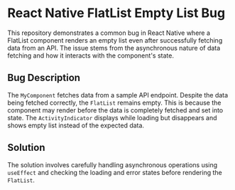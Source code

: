 # React Native FlatList Empty List Bug

This repository demonstrates a common bug in React Native where a FlatList component renders an empty list even after successfully fetching data from an API.  The issue stems from the asynchronous nature of data fetching and how it interacts with the component's state.

## Bug Description

The `MyComponent` fetches data from a sample API endpoint. Despite the data being fetched correctly, the `FlatList` remains empty. This is because the component may render before the data is completely fetched and set into state.  The `ActivityIndicator` displays while loading but disappears and shows empty list instead of the expected data. 

## Solution

The solution involves carefully handling asynchronous operations using `useEffect` and checking the loading and error states before rendering the `FlatList`.